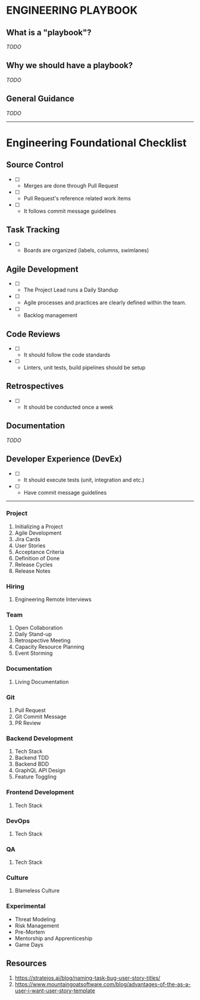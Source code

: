 # ENGINEERING PLAYBOOK
## What is a "playbook"?

_TODO_

## Why we should have a playbook?

_TODO_

## General Guidance
_TODO_

-------

# Engineering Foundational Checklist

## Source Control
- [ ] - Merges are done through Pull Request
- [ ] - Pull Request's reference related work items
- [ ] - It follows commit message guidelines

## Task Tracking
- [ ] - Boards are organized (labels, columns, swimlanes)

## Agile  Development
- [ ] - The Project Lead runs a Daily Standup
- [ ] - Agile processes and practices are clearly defined within the team.
- [ ] - Backlog management


## Code Reviews
- [ ] - It should follow the code standards
- [ ] - Linters, unit tests, build pipelines should be setup
## Retrospectives
- [ ] - It should be conducted once a week

## Documentation
_TODO_

## Developer Experience (DevEx)
- [ ] - It should execute tests (unit, integration and etc.)
- [ ] - Have commit message guidelines

-------
### Project
1. Initializing a Project
2. Agile Development
3. Jira Cards
4. User Stories
5. Acceptance Criteria
6. Definition of Done
7. Release Cycles
8. Release Notes

### Hiring
1. Engineering Remote Interviews


### Team
1. Open Collaboration
2. Daily Stand-up
3. Retrospective Meeting
4. Capacity Resource Planning
5. Event Storming


### Documentation
1. Living Documentation

### Git
1. Pull Request
2. Git Commit Message
3. PR Review

### Backend Development
1. Tech Stack
2. Backend TDD
3. Backend BDD
4. GraphQL API Design
5. Feature Toggling

### Frontend Development
1. Tech Stack

### DevOps
1. Tech Stack

### QA
1. Tech Stack

### Culture
1. Blameless Culture

### Experimental
- Threat Modeling
- Risk Management
- Pre-Mortem
- Mentorship and Apprenticeship
- Game Days

## Resources
1. https://stratejos.ai/blog/naming-task-bug-user-story-titles/
2. https://www.mountaingoatsoftware.com/blog/advantages-of-the-as-a-user-i-want-user-story-template

